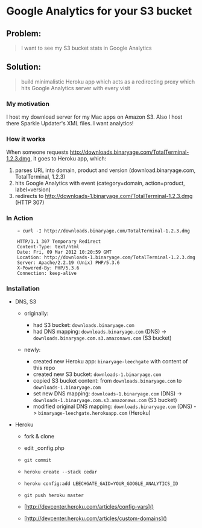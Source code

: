 # Google Analytics for your S3 bucket

## Problem: 

> I want to see my S3 bucket stats in Google Analytics

## Solution: 

> build minimalistic Heroku app which acts as a redirecting proxy which hits Google Analytics server with every visit

### My motivation

I host my download server for my Mac apps on Amazon S3. Also I host there Sparkle Updater's XML files. I want analytics!

### How it works

When someone requests http://downloads.binaryage.com/TotalTerminal-1.2.3.dmg, it goes to Heroku app, which:
	
  1. parses URL into domain, product and version (download.binaryage.com, TotalTerminal, 1.2.3)
  2. hits Google Analytics with event (category=domain, action=product, label=version)
  3. redirects to http://downloads-1.binaryage.com/TotalTerminal-1.2.3.dmg (HTTP 307)
  
### In Action

		➔ curl -I http://downloads.binaryage.com/TotalTerminal-1.2.3.dmg
		
        HTTP/1.1 307 Temporary Redirect
		Content-Type: text/html
		Date: Fri, 09 Mar 2012 10:20:59 GMT
		Location: http://downloads-1.binaryage.com/TotalTerminal-1.2.3.dmg
		Server: Apache/2.2.19 (Unix) PHP/5.3.6
		X-Powered-By: PHP/5.3.6
		Connection: keep-alive  

### Installation
  
  * DNS, S3
    * originally:
      * had S3 bucket: `downloads.binaryage.com`
	  * had DNS mapping: `downloads.binaryage.com` (DNS) -> `downloads.binaryage.com.s3.amazonaws.com` (S3 bucket)

    * newly:
      * created new Heroku app: `binaryage-leechgate` with content of this repo
      * created new S3 bucket: `downloads-1.binaryage.com`
	  * copied S3 bucket content: from `downloads.binaryage.com` to `downloads-1.binaryage.com`
	  * set new DNS mapping: `downloads-1.binaryage.com` (DNS) -> `downloads-1.binaryage.com.s3.amazonaws.com` (S3 bucket)
	  * modified original DNS mapping: `downloads.binaryage.com` (DNS) -> `binaryage-leechgate.herokuapp.com` (Heroku)

  * Heroku
	* fork & clone
	* edit _config.php
	* `git commit`

	* `heroku create --stack cedar`
    * `heroku config:add LEECHGATE_GAID=YOUR_GOOGLE_ANALYTICS_ID`
    * `git push heroku master` 
		
    * [http://devcenter.heroku.com/articles/config-vars]()
	* [http://devcenter.heroku.com/articles/custom-domains]()